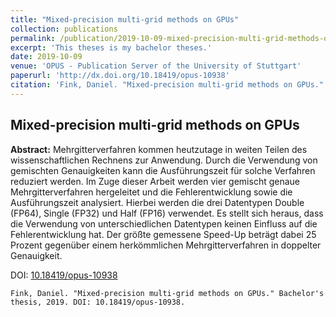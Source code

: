 ```yaml
---
title: "Mixed-precision multi-grid methods on GPUs"
collection: publications
permalink: /publication/2019-10-09-mixed-precision-multi-grid-methods-on-gpus
excerpt: 'This theses is my bachelor theses.'
date: 2019-10-09
venue: 'OPUS - Publication Server of the University of Stuttgart'
paperurl: 'http://dx.doi.org/10.18419/opus-10938'
citation: 'Fink, Daniel. "Mixed-precision multi-grid methods on GPUs." Bachelor thesis, 2019. DOI: 10.18419/opus-10938'
---
```

## Mixed-precision multi-grid methods on GPUs

**Abstract:** Mehrgitterverfahren kommen heutzutage in weiten Teilen des wissenschaftlichen Rechnens zur Anwendung. Durch die Verwendung von gemischten Genauigkeiten kann die Ausführungszeit für solche Verfahren reduziert werden. Im Zuge dieser Arbeit werden vier gemischt genaue Mehrgitterverfahren hergeleitet und die Fehlerentwicklung sowie die Ausführungszeit analysiert. Hierbei werden die drei Datentypen Double (FP64), Single (FP32) und Half (FP16) verwendet. Es stellt sich heraus, dass die Verwendung von unterschiedlichen Datentypen keinen Einfluss auf die Fehlerentwicklung hat. Der größte gemessene Speed-Up beträgt dabei 25 Prozent gegenüber einem herkömmlichen Mehrgitterverfahren in doppelter Genauigkeit.

DOI: [10.18419/opus-10938](https://doi.org/10.18419/opus-10938)

```
Fink, Daniel. "Mixed-precision multi-grid methods on GPUs." Bachelor's thesis, 2019. DOI: 10.18419/opus-10938.
```